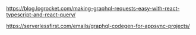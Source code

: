 https://blog.logrocket.com/making-graphql-requests-easy-with-react-typescript-and-react-query/


https://serverlessfirst.com/emails/graphql-codegen-for-appsync-projects/